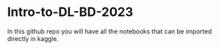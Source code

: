 # Intro-to-DL-BD-2023
In this github repo you will have all the notebooks that can be imported directly in kaggle.
